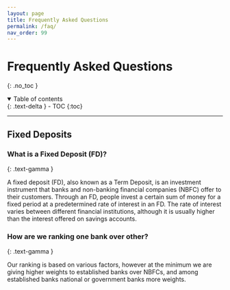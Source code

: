 ```yaml
---
layout: page
title: Frequently Asked Questions
permalink: /faq/
nav_order: 99
---
```


# Frequently Asked Questions
{: .no_toc }

<details open markdown="block">
  <summary>
    Table of contents
  </summary>
  {: .text-delta }
- TOC
{:toc}
</details>

---

## Fixed Deposits
### What is a Fixed Deposit (FD)?

{: .text-gamma }

A fixed deposit (FD), also known as a Term Deposit, is an investment instrument that banks and non-banking financial companies (NBFC) offer to their customers. Through an FD, people invest a certain sum of money for a fixed period at a predetermined rate of interest in an FD. The rate of interest varies between different financial institutions, although it is usually higher than the interest offered on savings accounts.

### How are we ranking one bank over other?

{: .text-gamma }

Our ranking is based on various factors, however at the minimum we are giving higher weights to established banks over NBFCs, and among established banks national or government banks more weights.

